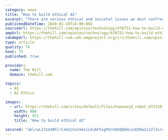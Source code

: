 ```yaml
---
category: news
title: "How to build ethical AI"
excerpt: "There are serious ethical and societal issues we must confront quickly."
publishedDateTime: 2020-01-18T14:00:00Z
sourceUrl: https://thehill.com/opinion/technology/478731-how-to-build-ethical-artificial-intelligence
ampUrl: https://thehill.com/opinion/technology/478731-how-to-build-ethical-artificial-intelligence?amp
cdnAmpUrl: https://thehill-com.cdn.ampproject.org/c/s/thehill.com/opinion/technology/478731-how-to-build-ethical-artificial-intelligence?amp
type: article
quality: 74
heat: 75
published: true

provider:
  name: The Hill
  domain: thehill.com

topics:
  - AI
  - AI Ethics

images:
  - url: https://thehill.com/sites/default/files/humanoid_robot_07272018_1_0.jpg
    width: 980
    height: 551
    title: "How to build ethical AI"

secured: "abl/wL23zG4AhlrCabIzCeJa4xiLEubF5sgPd/eQGQQEmLusEQ9w2x12l3sre9YV6zGvaqdaV8bqzFPc0KmHPwbzlxBe4q1gipRg5v6S3oKnPB1F0A8j5tinkmrnmJFb3+dJvFvlexekfBhJ968sPHWPfsycZdJmnVHhDEXP9UNvOKqfn1wu8bXtTEGYKnjGgB0Go3L/X5APews63QEzNSqFzviJBhHjxp0eviphDtJ4G1wxuhsTd5CYjhlImsVvdal8327AQd+8P2oXb/bwDfaueIR7AAvHKmi+t7toVaJRxiB9ZW759+GokF6Al0Or7fxPg4FJ2Pl/GcEYD2lcjLPFxfBiePNJddwUeLZQXsfETseVGIUCL2Ux24HycRwe5Wa/h/XvJYZGtP70Fy7nkpANMJptuCCti76hB+0LJYfYa/Lp2GoAoLWts4Ugw3hGnoiAt/ZRAO5hz0jFuXIojw==;b33W8p2C/53lB8GBRAWMxQ=="
---
```


